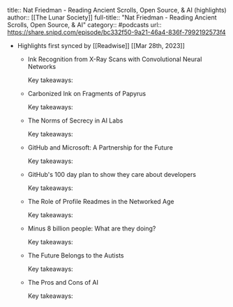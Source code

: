 title:: Nat Friedman - Reading Ancient Scrolls, Open Source, & AI (highlights)
author:: [[The Lunar Society]]
full-title:: "Nat Friedman - Reading Ancient Scrolls, Open Source, & AI"
category:: #podcasts
url:: https://share.snipd.com/episode/bc332f50-9a21-46a4-836f-7992192573f4

- Highlights first synced by [[Readwise]] [[Mar 28th, 2023]]
	- Ink Recognition from X-Ray Scans with Convolutional Neural Networks
	  
	  Key takeaways:
	- Carbonized Ink on Fragments of Papyrus
	  
	  Key takeaways:
	- The Norms of Secrecy in AI Labs
	  
	  Key takeaways:
	- GitHub and Microsoft: A Partnership for the Future
	  
	  Key takeaways:
	- GitHub's 100 day plan to show they care about developers
	  
	  Key takeaways:
	- The Role of Profile Readmes in the Networked Age
	  
	  Key takeaways:
	- Minus 8 billion people: What are they doing?
	  
	  Key takeaways:
	- The Future Belongs to the Autists
	  
	  Key takeaways:
	- The Pros and Cons of AI
	  
	  Key takeaways: